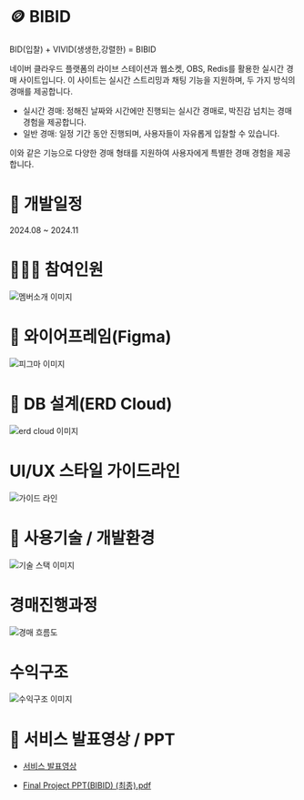 # 🪙 BIBID

BID(입찰) + VIVID(생생한,강렬한) = BIBID

네이버 클라우드 플랫폼의 라이브 스테이션과 웹소켓, OBS, Redis를 활용한 실시간 경매 사이트입니다. 이 사이트는 실시간 스트리밍과 채팅 기능을 지원하며, 두 가지 방식의 경매를 제공합니다.

- 실시간 경매: 정해진 날짜와 시간에만 진행되는 실시간 경매로, 박진감 넘치는 경매 경험을 제공합니다.
- 일반 경매: 일정 기간 동안 진행되며, 사용자들이 자유롭게 입찰할 수 있습니다.

이와 같은 기능으로 다양한 경매 형태를 지원하여 사용자에게 특별한 경매 경험을 제공합니다.

# 📅 개발일정

2024.08 ~ 2024.11

# 🧑‍🤝‍🧑 참여인원

![멤버소개 이미지](https://github.com/user-attachments/assets/4875b102-7fcb-49ba-8026-32aeb3ee3fc9)

# 🚩 와이어프레임(Figma)

![피그마 이미지](https://github.com/user-attachments/assets/dc7a4f33-8885-437a-ab14-18660ca692c7)

# 💾 DB 설계(ERD Cloud)

![erd cloud 이미지](https://github.com/user-attachments/assets/f69c075c-2d01-4a43-aeb3-95179c92cb85)

# UI/UX 스타일 가이드라인

![가이드 라인](https://github.com/user-attachments/assets/e2313ff3-0756-412c-88da-801f5679972b)

# 🦾 사용기술 / 개발환경

![기술 스택 이미지](https://github.com/user-attachments/assets/0138d37d-4959-4728-a1c7-74ffad683668)

# 경매진행과정

![경매 흐름도](https://github.com/user-attachments/assets/bd16d165-1a9e-4161-80b9-07a16427dcd3)

# 수익구조

![수익구조 이미지](https://github.com/user-attachments/assets/85266592-f3b8-4ce2-bc73-ec01b0a46c1a)

# 🏁 서비스 발표영상 / PPT

- [서비스 발표영상](https://youtu.be/wx34GD--cko)

- [Final Project PPT(BIBID) (최종).pdf](https://github.com/user-attachments/files/17701371/Final.Project.PPT.BIBID.pdf)


